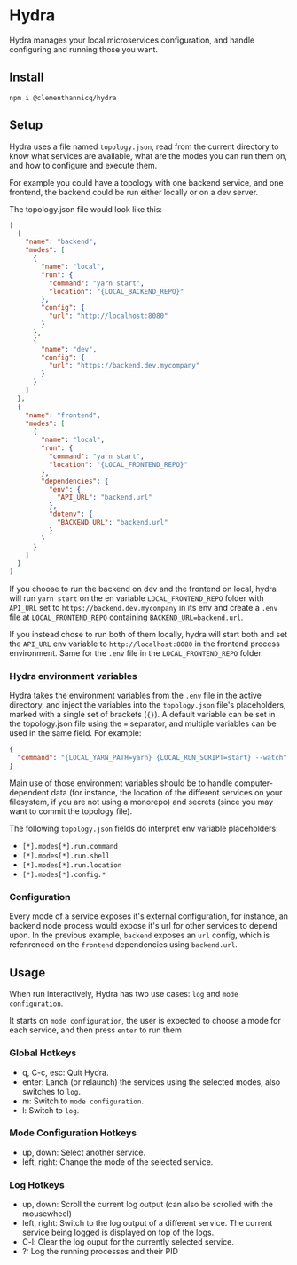 # Hydra

Hydra manages your local microservices configuration, and handle configuring and running those you want.

## Install

```
npm i @clementhannicq/hydra
```

## Setup

Hydra uses a file named `topology.json`, read from the current directory to know what services are available, what are the modes you can run them on, and how to configure and execute them.

For example you could have a topology with one backend service, and one frontend, the backend could be run either locally or on a dev server.

The topology.json file would look like this:

```json
[
  {
    "name": "backend",
    "modes": [
      {
        "name": "local",
        "run": {
          "command": "yarn start",
          "location": "{LOCAL_BACKEND_REPO}"
        },
        "config": {
          "url": "http://localhost:8080"
        }
      },
      {
        "name": "dev",
        "config": {
          "url": "https://backend.dev.mycompany"
        }
      }
    ]
  },
  {
    "name": "frontend",
    "modes": [
      {
        "name": "local",
        "run": {
          "command": "yarn start",
          "location": "{LOCAL_FRONTEND_REPO}"
        },
        "dependencies": {
          "env": {
            "API_URL": "backend.url"
          },
          "dotenv": {
            "BACKEND_URL": "backend.url"
          }
        }
      }
    ]
  }
]
```

If you choose to run the backend on dev and the frontend on local, hydra will run `yarn start` on the en variable `LOCAL_FRONTEND_REPO` folder with `API_URL` set to `https://backend.dev.mycompany` in its env and create a `.env` file at `LOCAL_FRONTEND_REPO` containing `BACKEND_URL=backend.url`.

If you instead chose to run both of them locally, hydra will start both and set the `API_URL` env variable to `http://localhost:8080` in the frontend process environment. Same for the `.env` file in the `LOCAL_FRONTEND_REPO` folder.

### Hydra environment variables

Hydra takes the environment variables from the `.env` file in the active directory, and inject the variables into the `topology.json` file's placeholders, marked with a single set of brackets (`{}`). A default variable can be set in the topology.json file using the `=` separator, and multiple variables can be used in the same field. For example:

```json
{
  "command": "{LOCAL_YARN_PATH=yarn} {LOCAL_RUN_SCRIPT=start} --watch"
}
```

Main use of those environment variables should be to handle computer-dependent data (for instance, the location of the different services on your filesystem, if you are not using a monorepo) and secrets (since you may want to commit the topology file).

The following `topology.json` fields do interpret env variable placeholders:

- `[*].modes[*].run.command`
- `[*].modes[*].run.shell`
- `[*].modes[*].run.location`
- `[*].modes[*].config.*`

### Configuration

Every mode of a service exposes it's external configuration, for instance, an backend node process would expose it's url for other services to depend upon.
In the previous example, `backend` exposes an `url` config, which is refenrenced on the `frontend` dependencies using `backend.url`.

## Usage

When run interactively, Hydra has two use cases: `log` and `mode configuration`.

It starts on `mode configuration`, the user is expected to choose a mode for each service, and then press `enter` to run them

### Global Hotkeys

- q, C-c, esc: Quit Hydra.
- enter: Lanch (or relaunch) the services using the selected modes, also switches to `log`.
- m: Switch to `mode configuration`.
- l: Switch to `log`.

### Mode Configuration Hotkeys

- up, down: Select another service.
- left, right: Change the mode of the selected service.

### Log Hotkeys

- up, down: Scroll the current log output (can also be scrolled with the mousewheel)
- left, right: Switch to the log output of a different service. The current service being logged is displayed on top of the logs.
- C-l: Clear the log ouput for the currently selected service.
- ?: Log the running processes and their PID
